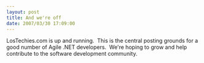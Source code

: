 ```yaml
---
layout: post
title: And we're off
date: 2007/03/30 17:09:00
---
```



LosTechies.com is up and running.  This is the central posting grounds for a good number of Agile .NET developers.  We're hoping to grow and help contribute to the software development community.